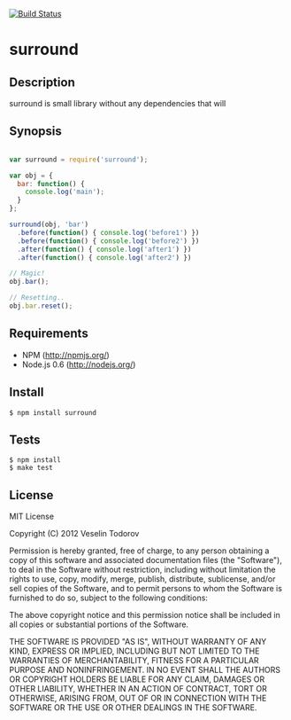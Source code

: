 [![Build Status](https://secure.travis-ci.org/vesln/surround.png)](http://travis-ci.org/vesln/surround)

# surround

## Description

surround is small library without any dependencies that will 
	
## Synopsis

```js

var surround = require('surround');

var obj = {
  bar: function() {
    console.log('main');
  }
};

surround(obj, 'bar')
  .before(function() { console.log('before1') })
  .before(function() { console.log('before2') })
  .after(function() { console.log('after1') })
  .after(function() { console.log('after2') })

// Magic!
obj.bar();

// Resetting..
obj.bar.reset();

```

## Requirements

- NPM (http://npmjs.org/)
- Node.js 0.6 (http://nodejs.org/)

## Install

```
$ npm install surround
```

## Tests

```
$ npm install
$ make test
```

## License

MIT License

Copyright (C) 2012 Veselin Todorov

Permission is hereby granted, free of charge, to any person obtaining a copy of
this software and associated documentation files (the "Software"), to deal in
the Software without restriction, including without limitation the rights to
use, copy, modify, merge, publish, distribute, sublicense, and/or sell copies
of the Software, and to permit persons to whom the Software is furnished to do
so, subject to the following conditions:

The above copyright notice and this permission notice shall be included in all
copies or substantial portions of the Software.

THE SOFTWARE IS PROVIDED "AS IS", WITHOUT WARRANTY OF ANY KIND, EXPRESS OR
IMPLIED, INCLUDING BUT NOT LIMITED TO THE WARRANTIES OF MERCHANTABILITY,
FITNESS FOR A PARTICULAR PURPOSE AND NONINFRINGEMENT. IN NO EVENT SHALL THE
AUTHORS OR COPYRIGHT HOLDERS BE LIABLE FOR ANY CLAIM, DAMAGES OR OTHER
LIABILITY, WHETHER IN AN ACTION OF CONTRACT, TORT OR OTHERWISE, ARISING FROM,
OUT OF OR IN CONNECTION WITH THE SOFTWARE OR THE USE OR OTHER DEALINGS IN THE
SOFTWARE.